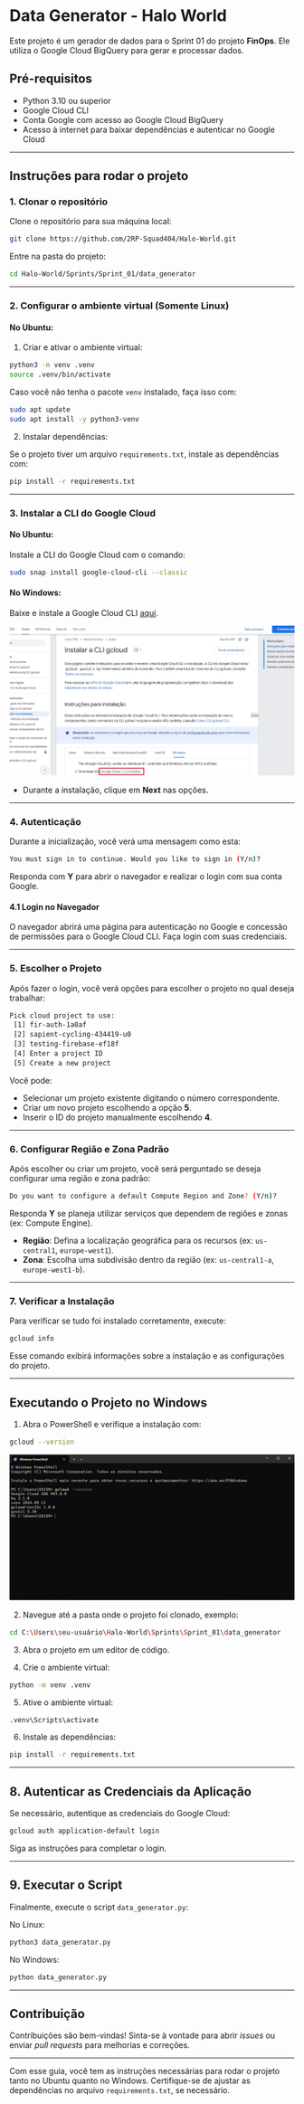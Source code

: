 
# Data Generator - Halo World

Este projeto é um gerador de dados para o Sprint 01 do projeto **FinOps**. Ele utiliza o Google Cloud BigQuery para gerar e processar dados.

## Pré-requisitos

- Python 3.10 ou superior
- Google Cloud CLI
- Conta Google com acesso ao Google Cloud BigQuery
- Acesso à internet para baixar dependências e autenticar no Google Cloud

---

## Instruções para rodar o projeto

### 1. Clonar o repositório

Clone o repositório para sua máquina local:

```bash
git clone https://github.com/2RP-Squad404/Halo-World.git
```

Entre na pasta do projeto:

```bash
cd Halo-World/Sprints/Sprint_01/data_generator
```

---

### 2. Configurar o ambiente virtual (Somente Linux)

#### No Ubuntu:

1. Criar e ativar o ambiente virtual:

```bash
python3 -m venv .venv
source .venv/bin/activate
```

Caso você não tenha o pacote `venv` instalado, faça isso com:

```bash
sudo apt update
sudo apt install -y python3-venv
```

2. Instalar dependências:

Se o projeto tiver um arquivo `requirements.txt`, instale as dependências com:

```bash
pip install -r requirements.txt
```

---

### 3. Instalar a CLI do Google Cloud

#### No Ubuntu:

Instale a CLI do Google Cloud com o comando:

```bash
sudo snap install google-cloud-cli --classic
```

#### No Windows:

Baixe e instale a Google Cloud CLI [aqui](https://cloud.google.com/sdk/docs/install?hl=pt_br&_gl=1*hqmbvj*_up*MQ..&gclid=Cj0KCQjwo8S3BhDeARIsAFRmkOOgrCgnl9O-8Xvb8r41OvcYyrZeWzpr-tLnO8mhQMm0cx8lWGYHrwkaAhmnEALw_wcB&gclsrc=aw.ds).

![Google Cloud CLI](./images/gcloud-cli.jpg)

- Durante a instalação, clique em **Next** nas opções.

---

### 4. Autenticação

Durante a inicialização, você verá uma mensagem como esta:

```bash
You must sign in to continue. Would you like to sign in (Y/n)?
```

Responda com **Y** para abrir o navegador e realizar o login com sua conta Google.

#### 4.1 Login no Navegador

O navegador abrirá uma página para autenticação no Google e concessão de permissões para o Google Cloud CLI. Faça login com suas credenciais.

---

### 5. Escolher o Projeto

Após fazer o login, você verá opções para escolher o projeto no qual deseja trabalhar:

```bash
Pick cloud project to use:
 [1] fir-auth-1a0af
 [2] sapient-cycling-434419-u0
 [3] testing-firebase-ef18f
 [4] Enter a project ID
 [5] Create a new project
```

Você pode:

- Selecionar um projeto existente digitando o número correspondente.
- Criar um novo projeto escolhendo a opção **5**.
- Inserir o ID do projeto manualmente escolhendo **4**.

---

### 6. Configurar Região e Zona Padrão

Após escolher ou criar um projeto, você será perguntado se deseja configurar uma região e zona padrão:

```bash
Do you want to configure a default Compute Region and Zone? (Y/n)?
```

Responda **Y** se planeja utilizar serviços que dependem de regiões e zonas (ex: Compute Engine).

- **Região**: Defina a localização geográfica para os recursos (ex: `us-central1`, `europe-west1`).
- **Zona**: Escolha uma subdivisão dentro da região (ex: `us-central1-a`, `europe-west1-b`).

---

### 7. Verificar a Instalação

Para verificar se tudo foi instalado corretamente, execute:

```bash
gcloud info
```

Esse comando exibirá informações sobre a instalação e as configurações do projeto.

---

## Executando o Projeto no Windows

1. Abra o PowerShell e verifique a instalação com:

```bash
gcloud --version
```

![PowerShell Terminal](./images/terminal.jpeg)

2. Navegue até a pasta onde o projeto foi clonado, exemplo:

```bash
cd C:\Users\seu-usuário\Halo-World\Sprints\Sprint_01\data_generator
```

3. Abra o projeto em um editor de código.

4. Crie o ambiente virtual:

```bash
python -m venv .venv
```

5. Ative o ambiente virtual:

```bash
.venv\Scripts\activate
```

6. Instale as dependências:

```bash
pip install -r requirements.txt
```

---

## 8. Autenticar as Credenciais da Aplicação

Se necessário, autentique as credenciais do Google Cloud:

```bash
gcloud auth application-default login
```

Siga as instruções para completar o login.

---

## 9. Executar o Script

Finalmente, execute o script `data_generator.py`:

No Linux:

```bash
python3 data_generator.py
```

No Windows:

```bash
python data_generator.py
```

---

## Contribuição

Contribuições são bem-vindas! Sinta-se à vontade para abrir *issues* ou enviar *pull requests* para melhorias e correções.

---

Com esse guia, você tem as instruções necessárias para rodar o projeto tanto no Ubuntu quanto no Windows.
Certifique-se de ajustar as dependências no arquivo `requirements.txt`, se necessário.
